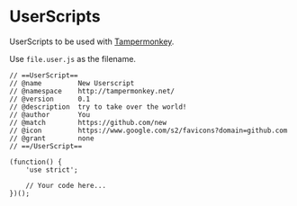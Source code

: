 # UserScripts
UserScripts to be used with <a href="http://tampermonkey.net" target="_blank">Tampermonkey</a>.

Use `file.user.js` as the filename.

```
// ==UserScript==
// @name         New Userscript
// @namespace    http://tampermonkey.net/
// @version      0.1
// @description  try to take over the world!
// @author       You
// @match        https://github.com/new
// @icon         https://www.google.com/s2/favicons?domain=github.com
// @grant        none
// ==/UserScript==

(function() {
    'use strict';
    
    // Your code here...
})();
```
